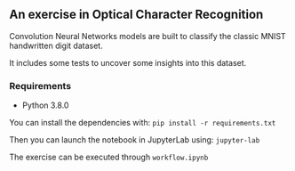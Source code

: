 ## An exercise in Optical Character Recognition

Convolution Neural Networks models are built to classify the classic MNIST handwritten digit dataset.

It includes some tests to uncover some insights into this dataset.

### Requirements
- Python 3.8.0


You can install the dependencies with: `pip install -r requirements.txt`

Then you can launch the notebook in JupyterLab using: `jupyter-lab`

The exercise can be executed through `workflow.ipynb`
